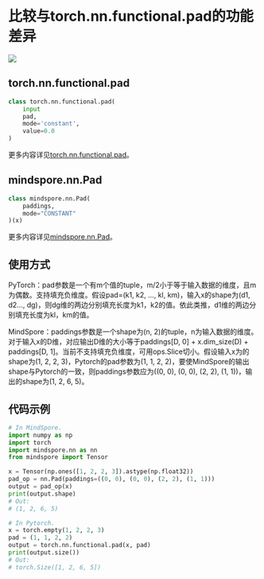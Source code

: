 # 比较与torch.nn.functional.pad的功能差异

<a href="https://gitee.com/mindspore/docs/blob/r1.7/docs/mindspore/source_zh_cn/note/api_mapping/pytorch_diff/Pad.md" target="_blank"><img src="https://mindspore-website.obs.cn-north-4.myhuaweicloud.com/website-images/r1.7/resource/_static/logo_source.png"></a>

## torch.nn.functional.pad

```python
class torch.nn.functional.pad(
    input
    pad,
    mode='constant',
    value=0.0
)
```

更多内容详见[torch.nn.functional.pad](https://pytorch.org/docs/1.5.0/nn.functional.html#torch.nn.functional.pad)。

## mindspore.nn.Pad

```python
class mindspore.nn.Pad(
    paddings,
    mode="CONSTANT"
)(x)
```

更多内容详见[mindspore.nn.Pad](https://mindspore.cn/docs/zh-CN/r1.7/api_python/nn/mindspore.nn.Pad.html#mindspore.nn.Pad)。

## 使用方式

PyTorch：pad参数是一个有m个值的tuple，m/2小于等于输入数据的维度，且m为偶数。支持填充负维度。假设pad=(k1, k2, ..., kl, km)，输入x的shape为(d1, d2..., dg)，则dg维的两边分别填充长度为k1，k2的值。依此类推，d1维的两边分别填充长度为kl，km的值。

MindSpore：paddings参数是一个shape为(n, 2)的tuple，n为输入数据的维度。对于输入x的D维，对应输出D维的大小等于paddings[D, 0] + x.dim_size(D) + paddings[D, 1]。当前不支持填充负维度，可用ops.Slice切小。假设输入x为的shape为(1, 2, 2, 3)，Pytorch的pad参数为(1, 1, 2, 2)，要使MindSpore的输出shape与Pytorch的一致，则paddings参数应为((0, 0), (0, 0), (2, 2), (1, 1))，输出的shape为(1, 2, 6, 5)。

## 代码示例

```python
# In MindSpore.
import numpy as np
import torch
import mindspore.nn as nn
from mindspore import Tensor

x = Tensor(np.ones([1, 2, 2, 3]).astype(np.float32))
pad_op = nn.Pad(paddings=((0, 0), (0, 0), (2, 2), (1, 1)))
output = pad_op(x)
print(output.shape)
# Out:
# (1, 2, 6, 5)

# In Pytorch.
x = torch.empty(1, 2, 2, 3)
pad = (1, 1, 2, 2)
output = torch.nn.functional.pad(x, pad)
print(output.size())
# Out:
# torch.Size([1, 2, 6, 5])
```
